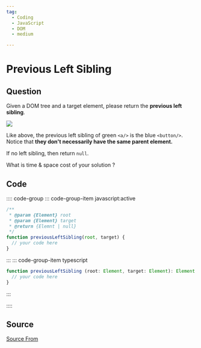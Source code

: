 ```yaml
---
tag:
  - Coding
  - JavaScript
  - DOM
  - medium

---
```

  
# Previous Left Sibling

## Question
Given a DOM tree and a target element, please return the **previous left sibling**.

![](https://cdn.bfe.dev/bfe/img/2a737BvrqUaK1F9YnxrD1JkYV58y8Le8_1063x546_1621897998092.png)

Like above, the previous left sibling of green `<a/>` is the blue `<button/>`. Notice that **they don't necessarily have the same parent element.**

If no left sibling, then return `null`.

What is time & space cost of your solution ?

## Code
:::: code-group
::: code-group-item javascript:active
```javascript
/**
 * @param {Element} root
 * @param {Element} target
 * @return {Elemnt | null}
 */
function previousLeftSibling(root, target) {
  // your code here
}
```
:::
    ::: code-group-item typescript
```typescript
function previousLeftSibling (root: Element, target: Element): Element | null {
  // your code here
}
```
:::
    
::::



##  Source
[Source From](https://bigfrontend.dev/problem/previous-left-sibling)

  